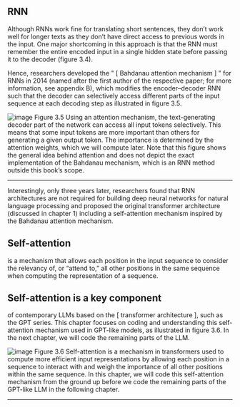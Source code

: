 ## RNN 
Although RNNs work fine for translating short sentences, they don’t work well for longer
texts as they don’t have direct access to previous words in the input. One major
shortcoming in this approach is that the RNN must remember the entire encoded
input in a single hidden state before passing it to the decoder (figure 3.4).


Hence, researchers developed the " [ Bahdanau attention mechanism ] " for RNNs in
2014 (named after the first author of the respective paper; for more information, see
appendix B), which modifies the encoder–decoder RNN such that the decoder can
selectively access different parts of the input sequence at each decoding step as illustrated
in figure 3.5.

![image](https://github.com/user-attachments/assets/e7fed09f-82ac-4b8b-983d-44c8c2ac57bf)
Figure 3.5 Using an attention mechanism, the text-generating decoder part of the network can
access all input tokens selectively. This means that some input tokens are more important than others
for generating a given output token. The importance is determined by the attention weights, which we
will compute later. Note that this figure shows the general idea behind attention and does not depict
the exact implementation of the Bahdanau mechanism, which is an RNN method outside this book’s
scope.

--------------------------------------------------------------------------------------------------------

Interestingly, only three years later, researchers found that RNN architectures are
not required for building deep neural networks for natural language processing and
proposed the original transformer architecture (discussed in chapter 1) including a
self-attention mechanism inspired by the Bahdanau attention mechanism.


## Self-attention 
is a mechanism that allows each position in the input sequence to
consider the relevancy of, or “attend to,” all other positions in the same sequence
when computing the representation of a sequence.

## Self-attention is a key component
of contemporary LLMs based on the [ transformer architecture ], such as the GPT series.
This chapter focuses on coding and understanding this self-attention mechanism
used in GPT-like models, as illustrated in figure 3.6. In the next chapter, we will code
the remaining parts of the LLM.

![image](https://github.com/user-attachments/assets/962e5eeb-f73b-431a-b044-62d66f219323)
Figure 3.6 Self-attention is a mechanism in transformers used to compute
more efficient input representations by allowing each position in a sequence to
interact with and weigh the importance of all other positions within the same
sequence. In this chapter, we will code this self-attention mechanism from the
ground up before we code the remaining parts of the GPT-like LLM in the
following chapter.

---------------------------------------------------------------------------------------------


